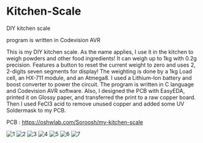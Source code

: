# Kitchen-Scale
DIY kitchen scale

program is written in Codevision AVR

This is my DIY kitchen scale. As the name applies, I use it in the kitchen to weigh powders and other food ingredients! It can weigh up to 1kg with 0.2g precision. Features a button to reset the current weight to zero and uses 2, 2-digits seven segments for display!
The weighting is done by a 1kg Load cell, an HX-711 module, and an Atmega8. I used a Lithium-Ion battery and boost converter to power the circuit. The program is written in C language and Codevision AVR software.
Also, I designed the PCB with EasyEDA, printed it on Glossy paper, and transferred the print to a raw copper board. Then I used FeCl3 acid to remove unused copper and added some UV Soldermask to my PCB.

PCB : https://oshwlab.com/Soroosh/my-kitchen-scale

![1](https://github.com/soroushtou/Kitchen-Scale/blob/main/images/1%20(1).jpg)
![2](https://github.com/soroushtou/Kitchen-Scale/blob/main/images/1%20(2).jpg)
![3](https://github.com/soroushtou/Kitchen-Scale/blob/main/images/1%20(3).jpg)
![4](https://github.com/soroushtou/Kitchen-Scale/blob/main/images/1%20(4).jpg)
![5](https://github.com/soroushtou/Kitchen-Scale/blob/main/images/1%20(5).jpg)
![6](https://github.com/soroushtou/Kitchen-Scale/blob/main/images/1%20(6).jpg)
![7](https://github.com/soroushtou/Kitchen-Scale/blob/main/images/1%20(7).jpg)
